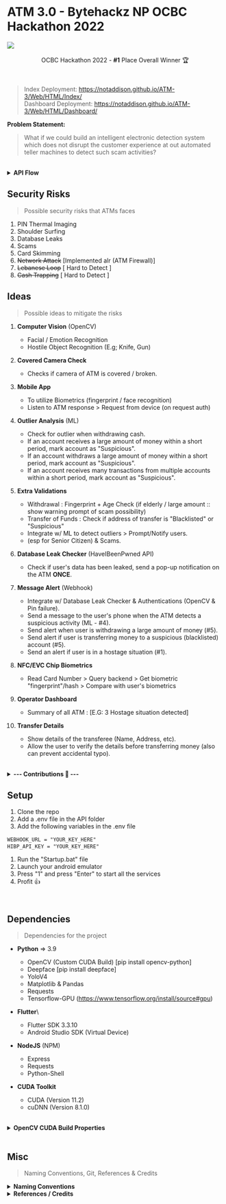 # ATM 3.0 - Bytehackz NP OCBC Hackathon 2022

<img src="Assets/README/Banner.png">
<p align="center">
  OCBC Hackathon 2022 - <b>#1</b> Place Overall Winner 🏆
</p>
<br>

> Index Deployment: https://notaddison.github.io/ATM-3/Web/HTML/Index/ <br>
> Dashboard Deployment: https://notaddison.github.io/ATM-3/Web/HTML/Dashboard/ <br>

**Problem Statement:**
> What if we could build an intelligent electronic detection system which does not disrupt the customer experience at out automated teller machines to detect such scam activities? 

<br>

<details>
<summary><b>API Flow</b></summary>
API Documentation: https://github.com/NotAddison/PFD-2022/blob/main/API/README.md <br>
<img src="Assets\README\APIFlow.jpg" width="800">
<br><br>
</details>

## Security Risks
> Possible security risks that ATMs faces
1. PIN Thermal Imaging
2. Shoulder Surfing
3. Database Leaks
4. Scams
5. Card Skimming
6. ~~Network Attack~~ [Implemented alr (ATM Firewall)]
7. ~~Lebanese Loop~~ [ Hard to Detect ]
8. ~~Cash Trapping~~ [ Hard to Detect ]

## Ideas
> Possible ideas to mitigate the risks
1. **Computer Vision** (OpenCV)
   - Facial / Emotion Recognition
   - Hostile Object Recognition (E.g; Knife, Gun)


2. **Covered Camera Check**
   - Checks if camera of ATM is covered / broken.


3. **Mobile App**
   - To utilize Biometrics (fingerprint / face recognition)
   - Listen to ATM response > Request from device (on request auth)


4. **Outlier Analysis** (ML)
   - Check for outlier when withdrawing cash.
   - If an account receives a large amount of money within a short period, mark account as "Suspicious".
   - If an account withdraws a large amount of money within a short period, mark account as "Suspicious".
   - If an account receives many transactions from multiple accounts within a short period, mark account as "Suspicious".

5. **Extra Validations**
   - Withdrawal : Fingerprint + Age Check (if elderly / large amount :: show warning prompt of scam possibility)
   - Transfer of Funds : Check if address of transfer is "Blacklisted" or "Suspicious"
   - Integrate w/ ML to detect outliers > Prompt/Notify users.
   - (esp for Senior Citizen) & Scams.

6. **Database Leak Checker** (HaveIBeenPwned API)
   - Check if user's data has been leaked, send a pop-up notification on the ATM **ONCE**.

7. **Message Alert** (Webhook)
   - Integrate w/ Database Leak Checker & Authentications (OpenCV & Pin failure).
   - Send a message to the user's phone when the ATM detects a suspicious activity (ML - #4).
   - Send alert when user is withdrawing a large amount of money (#5).
   - Send alert if user is transferring money to a suspicious (blacklisted) account (#5).
   - Send an alert if user is in a hostage situation (#1).

8.  **NFC/EVC Chip Biometrics**
       - Read Card Number > Query backend > Get biometric "fingerprint"/hash > Compare with user's biometrics
  
9.  **Operator Dashboard** 
      - Summary of all ATM : [E.G: 3 Hostage situation detected]

10. **Transfer Details**
      - Show details of the transferee (Name, Address, etc).
      - Allow the user to verify the details before transferring money (also can prevent accidental typo).



<br>
<details>
<summary><b>--- Contributions 👤 ---</b></summary>
<img src="Assets/README/Contributions.png">
<br><br>

<b>Addison (@NotAddison)</b><br>
<li>Brainstorm & Ideation </li>
<li>API (NodeJS) </li>
<li>NodeJS API </li>
<li> Hostage Situation Detection (Computer Vision) </li>
<li> Broken/Covered Camera Detection </li>
<li> Discord (SMS) Webhooks </li>
<li> Flutter Mobile App (For auth) </li>
<li> Pin & Biometric Authentication </li>
<li> ATM Transfer Details </li>
<li> Assisted in other features (Toast Message, Website HTML Refactor, Breach Check) </li>
<li>UI Wireframe Design </li>
<li>Assisted in Dashboard Pages (all HTML pages) </li>
<li>Staff Authentication </li>
<li>Live Activity Logs (UI & Functions) </li>
<li>ATM Status (Online/Offline) </li>
<li>Live ATM Information (User & Machine) </li>
<li>Live ATM Camera Feed </li>
<li>Edit ATM User Information </li>
<li>Assisted in ATM Broadcast System (UI & Functions) </li>

<br>
<b>Paul (@realelongatedmusket)</b><br>
<li>Brainstorming & Ideation </li>
<li>UI Wireframe Design </li>
<li>All Website Pages (HTML & CSS) </li>
<li>Toast Notification (HTML & CSS) </li>
<li>Machine Learning (Data Cleaning & Preparation) </li>
<li>Outlier Analysis </li>
<li>Assisted in other features (Data creation) </li>
<li>Force Logout (Functions) </li>

<br>
<b>Fredor (@Lunebun)</b><br>
<li>Brainstorming & Ideation </li>
<li>Extra Validations (Blacklist Popup) </li>
<li>Extra Validations (Elderly Banner) </li>
<li>ATM Main UI </li>
<li>Dashboard Graph  </li>

<br>
<b>Jia Hau (@JiaHauHau)</b><br>
<li>Brainstorming & Ideation </li>
<li>Email Breach check </li>
<li>Breach Pop up </li>
<li>Dashboard Main UI </li>
<li>Broadcast Pop up </li>

<br>
<b>Haziq (@haziqakid)</b><br>
<li>Brainstorming & Ideation </li>
<li>Ideation </li>
<li>Outlier Analysis [data scraping] </li>
<li>Research camera app to use </li>
<li>Login UI </li>

<br>
</details>

## Setup
1. Clone the repo
2. Add a .env file in the API folder
3. Add the following variables in the .env file
```
WEBHOOK_URL = "YOUR_KEY_HERE"
HIBP_API_KEY = "YOUR_KEY_HERE"
```
1. Run the "Startup.bat" file
2. Launch your android emulator
3. Press "1" and press "Enter" to start all the services
4. Profit 👍
<br>

## Dependencies
> Dependencies for the project
- **Python** => 3.9
  - OpenCV (Custom CUDA Build) [pip install opencv-python]
  - Deepface [pip install deepface]
  - YoloV4
  - Matplotlib & Pandas
  - Requests
  - Tensorflow-GPU (https://www.tensorflow.org/install/source#gpu)

- **Flutter**\
  - Flutter SDK 3.3.10
  - Android Studio SDK (Virtual Device)

- **NodeJS** (NPM)
  - Express
  - Requests
  - Python-Shell
  
- **CUDA Toolkit**
  - CUDA (Version 11.2)
  - cuDNN (Version 8.1.0)

<br>
<details>
<summary><b>OpenCV CUDA Build Properties</b></summary>
- CMAKE Options: <br>
- (optional) PYTHON3_PACKAGE_PATH <br>
- WITH_CUDA <br>
- BUILD_opencv_dnn <br>
- OPENCV_DNN_CUDA <br>
- ENABLE_FAST_MATH <br>
- BUILD_opencv_world <br>
- OPENCV_EXTRA_MODULES_PATH (set path to opencv contrib folder "contrib/modules") <br>
- (AFTER CONGIRUATION) <br>
- CUDA_FAST_MATH <br>
- CUDA_ARCH_BIN (set gpu architechture: https://en.wikipedia.org/wiki/CUDA)
- config (set to Release)
<br><br>
</details>
<br>

## Misc
> Naming Conventions, Git, References & Credits

<details>
<summary><b>Naming Conventions</b></summary>
- <b>Commits</b> : https://www.freecodecamp.org/news/writing-good-commit-messages-a-practical-guide/ <br>
- <b>Functions</b> : PascalCase, Function names start with a capital letter. (E.g: ParseJson()) <br>
- <b>Variables</b>: camelCase or Hungarian Notation. (E.g: isValid or **b**IsValid)<br>
- <b>Constants</b>: All uppercase. (E.g: const int MAX_SIZE = 100;)<br>
- <b>Classes</b>: PascalCase, Class names start with a capital letter. (E.g: class MyClass)<br>
- <b>Asset Files</b>: PascalCase, File names start with a capital letter. (E.g: MyFile.txt)<br>
- <b>Script Files</b>: PascalCase or snake_case, File names start with a lowercase letter. (E.g: my_script.py or MyScript.py)<br>

- **References**: 
- > Coding Practices: https://curc.readthedocs.io/en/latest/programming/coding-best-practices.html
</details>

<details>
<summary><b>References / Credits</b></summary>
- UX of digital randomized Numberpad : https://uxpajournal.org/usability-evaluation-of-randomized-keypad/<br>
- HaveIBeenPwned API: https://haveibeenpwned.com/API/v3 <br>
</details>
